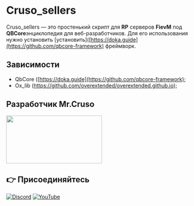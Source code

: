 # Cruso_sellers

Cruso_sellers — это простенький скрипт для **RP** серверов **FievM** под **QBCore**энциклопедия для веб-разработчиков.
Для его использования нужно установить [установить]([https://doka.guide](https://github.com/qbcore-framework) фреймворк.

## Зависимости
- QbCore ([https://doka.guide](https://github.com/qbcore-framework);
- Ox_lib (https://github.com/overextended/overextended.github.io);

 ## Разработчик Mr.Cruso 
 <span><img width="256" height="128" src="http://pm1.narvii.com/7599/8e1213d7f14bedf83a16de7392b0c2310fbfdf36r1-720-400v2_hq.jpg"></span>
 ## 👉 Присоединяйтесь
[![Discord](https://img.shields.io/badge/Discord-%237289DA.svg?style=for-the-badge&logo=discord&logoColor=white)](https://discord.gg/TGPVJ8sJX2)
[![YouTube](https://img.shields.io/badge/YouTube-%23FF0000.svg?style=for-the-badge&logo=YouTube&logoColor=white)](https://www.youtube.com/channel/UCnUxj_zm62fB4QSk50ufMJQ)

 

